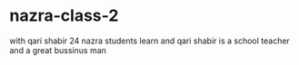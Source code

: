 # nazra-class-2
with qari shabir
24 nazra students learn
and qari shabir is a school teacher
and a great bussinus man

